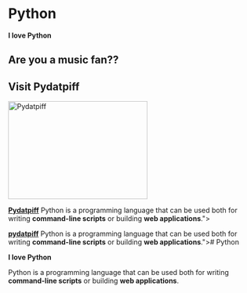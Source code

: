 # Python

**I love Python**

## Are you a music fan??

## Visit Pydatpiff 

<img src="https://user-images.githubusercontent.com/54720725/96840060-f872ab80-1417-11eb-93ac-c964217b98b1.png" alt="Pydatpiff" width=75% height="200px"></img>

[**Pydatpiff**]('https://github.com/cbedroidpydatpiff)
Python is a programming language that can be used both for writing **command-line scripts** or building **web applications**."></img>

[**pydatpiff**]('https://github.com/pydatpiff)
Python is a programming language that can be used both for writing **command-line scripts** or building **web applications**."># Python

**I love Python**


Python is a programming language that can be used both for writing **command-line scripts** or building **web applications**.